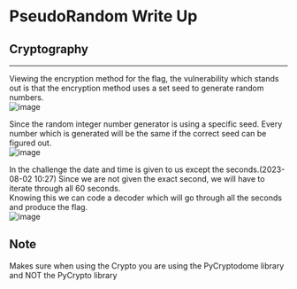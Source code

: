 # PseudoRandom Write Up
## Cryptography
---
Viewing the encryption method for the flag, the vulnerability which stands out is that the encryption method uses a set seed to generate random numbers.<br/> 
![image](https://github.com/ShadowBringer007/CTF_Repository/assets/47370367/6354bd9a-c39a-47e9-b5ac-47acab254f82)
<br/>

Since the random integer number generator is using a specific seed. Every number which is generated will be the same if the correct seed can be figured out.<br/>
![image](https://github.com/ShadowBringer007/CTF_Repository/assets/47370367/93040b40-9ab1-4fca-a775-48cd736e1965)
<br/>

In the challenge the date and time is given to us except the seconds.(2023-08-02 10:27) Since we are not given the exact second, we will have to iterate through all 60 seconds. <br/>
Knowing this we can code a decoder which will go through all the seconds and produce the flag.<br/>
![image](https://github.com/ShadowBringer007/CTF_Repository/assets/47370367/c3a41428-11aa-45de-8c2b-50d9f5238759)

## Note
Makes sure when using the Crypto you are using the PyCryptodome library and NOT the PyCrypto library
